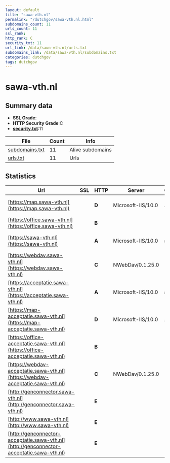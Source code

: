 ```yaml
---
layout: default
title: "sawa-vth.nl"
permalink: "/dutchgov/sawa-vth.nl.html"
subdomains_count: 11
urls_count: 11
ssl_rank: 
http_rank: C
security_txt: 11
url_link: /data/sawa-vth.nl/urls.txt
subdomains_link: /data/sawa-vth.nl/subdomains.txt
categories: dutchgov
tags: dutchgov
---
```



# sawa-vth.nl
## Summary data


 - **SSL Grade**:
 - **HTTP Security Grade**:C
 - **[security.txt](https://www.digitaleoverheid.nl/nieuws/standaard-security-txt-nu-verplicht-voor-overheid/)**:11


| File       | Count | Info |
|------------|-------|------|
|[subdomains.txt](/DutchGovScope/data/sawa-vth.nl/subdomains.txt)|11|Alive subdomains|
|[urls.txt](/DutchGovScope/data/sawa-vth.nl/urls.txt)|11|Urls|


## Statistics


| Url | SSL | HTTP | Server | Cookie | HSTS | CORS | CTO | CSP | XFO | XXP | RP |FP| Tech |Title |
|--------|-------|-------|------|------|------|------|------|------|------|------|------|------|------|------|
|[https://map.sawa-vth.nl](https://map.sawa-vth.nl)| | **D**|Microsoft-IIS/10.0|:warning: |:white_check_mark: | | | | | | :white_check_mark: | |HSTS IIS:10.0 Microsoft ASP.NET Windows Server||
|[https://office.sawa-vth.nl](https://office.sawa-vth.nl)| | **B**|| |:white_check_mark: | | | | | | :white_check_mark: | |HSTS|Object moved|
|[https://sawa-vth.nl](https://sawa-vth.nl)| | **A**|Microsoft-IIS/10.0|:white_check_mark: |:white_check_mark: | | |:warning: | :white_check_mark: | :white_check_mark: | :white_check_mark: | |HSTS IIS:10.0 Microsoft ASP.NET Windows Server|PowerBrowser 202...|
|[https://webdav.sawa-vth.nl](https://webdav.sawa-vth.nl)| | **C**|NWebDav/0.1.25.0| |:white_check_mark: | | | | | | :white_check_mark: | |HSTS Microsoft ASP.NET:4.0.30319|500 - Internal s...|
|[https://acceptatie.sawa-vth.nl](https://acceptatie.sawa-vth.nl)| | **A**|Microsoft-IIS/10.0|:white_check_mark: |:white_check_mark: | | |:warning: | :white_check_mark: | :white_check_mark: | :white_check_mark: | |HSTS IIS:10.0 Microsoft ASP.NET Windows Server|PowerBrowser 202...|
|[https://map-acceptatie.sawa-vth.nl](https://map-acceptatie.sawa-vth.nl)| | **D**|Microsoft-IIS/10.0|:warning: |:white_check_mark: | | | | | | :white_check_mark: | |HSTS IIS:10.0 Microsoft ASP.NET Windows Server||
|[https://office-acceptatie.sawa-vth.nl](https://office-acceptatie.sawa-vth.nl)| | **B**|| |:white_check_mark: | | | | | | :white_check_mark: | |HSTS|Object moved|
|[https://webdav-acceptatie.sawa-vth.nl](https://webdav-acceptatie.sawa-vth.nl)| | **C**|NWebDav/0.1.25.0| |:white_check_mark: | | | | | | :white_check_mark: | |HSTS Microsoft ASP.NET:4.0.30319|500 - Internal s...|
|[http://genconnector.sawa-vth.nl](http://genconnector.sawa-vth.nl)| | **E**|| | | | | | | | :white_check_mark: | |||
|[http://www.sawa-vth.nl](http://www.sawa-vth.nl)| | **E**|| | | | | | | | :white_check_mark: | |||
|[http://genconnector-acceptatie.sawa-vth.nl](http://genconnector-acceptatie.sawa-vth.nl)| | **E**|| | | | | | | | :white_check_mark: | |||


